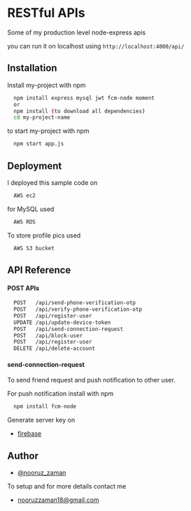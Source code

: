 
# RESTful APIs

Some of my production level node-express apis 

you can run it on localhost using 
`http://localhost:4000/api/`





## Installation

Install my-project with npm

```bash
  npm install express mysql jwt fcm-node moment
  or 
  npm install (to download all dependencies)
  cd my-project-name
```
to start my-project with npm
```bash
  npm start app.js
```
## Deployment

I deployed this sample code on

```bash
  AWS ec2
```
for MySQL used

```bash
  AWS RDS
```
To store profile pics used
```bash
  AWS S3 bucket
```
## API Reference

####  POST APIs

```bash
  POST   /api/send-phone-verification-otp
  POST   /api/verify-phone-verification-otp
  POST   /api/register-user
  UPDATE /api/update-device-token
  POST   /api/send-connection-request
  POST   /api/block-user
  POST   /api/register-user
  DELETE /api/delete-account
```


#### send-connection-request

To send friend request and push notification to other user.

For push notification install with npm
```bash
  npm install fcm-node
```
Generate server key on

- [firebase](https://firebase.google.com/docs/cloud-messaging)
## Author

- [@nooruz_zaman](https://www.github.com/mdNzaman)

To setup and for more details contact me

- [nooruzzaman18@gmail.com](nooruzzaman18@gmail.com)
